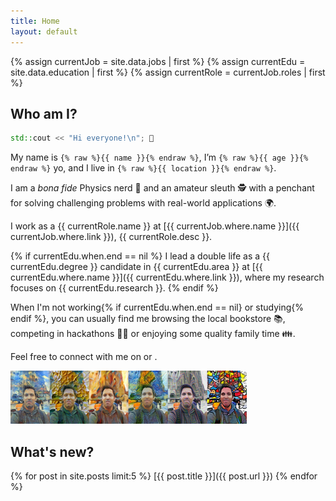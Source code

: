 ```yaml
---
title: Home
layout: default
---
```


{% assign currentJob = site.data.jobs | first %}
{% assign currentEdu = site.data.education | first %}
{% assign currentRole = currentJob.roles | first %}

## Who am I?

```cpp
std::cout << "Hi everyone!\n"; 👋
```

My name is `{% raw %}{{ name }}{% endraw %}`, I’m `{% raw %}{{ age }}{% endraw %}` yo, and I live in `{% raw %}{{ location }}{% endraw %}`.

I am a *bona fide* Physics nerd 🌌 and an amateur sleuth 🕵️ with a penchant for solving challenging problems with real-world applications 🌍.

I work as a {{ currentRole.name }} at [{{ currentJob.where.name }}]({{ currentJob.where.link }}), {{ currentRole.desc }}.

{% if currentEdu.when.end == nil %}
I lead a double life as a {{ currentEdu.degree }} candidate in {{ currentEdu.area }} at [{{ currentEdu.where.name }}]({{ currentEdu.where.link }}), where my research focuses on {{ currentEdu.research }}.
{% endif %}

When I'm not working{% if currentEdu.when.end == nil} or studying{% endif %}, you can usually find me browsing the local bookstore 📚, competing in hackathons 🐱‍💻 or enjoying some quality family time 👪.

Feel free to connect with me on <a href="{{ site.data.contact.linkedin }}" class="fa fa-linkedin"></a> or <a href="{{ site.data.contact.github }}" class="fa fa-github"></a>.

<div title="If you hovered this far, this pastiche was created using Google's DeepDream (https://github.com/google/deepdream) way back in 2015, not one of those fancy diffusion models - I'm old school like that! 👴">
	<img src="assets/images/profile_pastiche.png" width="75%"/>
</div>

## What's new?

{% for post in site.posts limit:5 %}
[{{ post.title }}]({{ post.url }})
{% endfor %}
